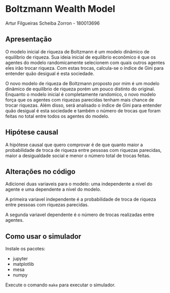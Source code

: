 # Boltzmann Wealth Model

Artur Filgueiras Scheiba Zorron - 180013696

## Apresentação

O modelo inicial de riqueza de Boltzmann é um modelo dinâmico de equilíbrio de riqueza. Sua ideia inicial de equilíbrio econômico é que os agentes do modelo randomicamente selecionem com quais outros agentes eles irão trocar riqueza. Com estas trocas, calcula-se o índice de Gini para entender quão desigual é esta sociedade.

O novo modelo de riqueza de Boltzmann proposto por mim é um modelo dinâmico de equilíbrio de riqueza porém um pouco distinto do original. Enquanto o modelo inicial é completamente randomico, o novo modelo força que os agentes com riquezas parecidas tenham mais chance de trocar riquezas. Além disso, será analisado o índice de Gini para entender quão desigual é esta sociedade e também o número de trocas que foram feitas no total entre todos os agentes do modelo.

## Hipótese causal

A hipótese causal que quero comprovar é de que quanto maior a probabilidade de troca de riqueza entre pessoas com riquezas parecidas, maior a desigualdade social e menor o número total de trocas feitas.

## Alterações no código

Adicionei duas variaveis para o modelo: uma independente a nivel do agente e uma dependente a nivel do modelo.

A primeira variavel independente é a probabilidade de troca de riqueza entre pessoas com riquezas parecidas.

A segunda variavel dependente é o número de trocas realizadas entre agentes.

## Como usar o simulador

Instale os pacotes:

- jupyter
- matplotlib
- mesa
- numpy

Execute o comando `make` para executar o simulador.
